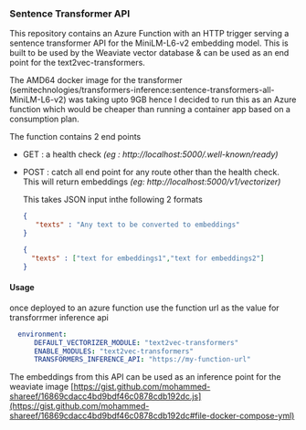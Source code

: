 
### Sentence Transformer API

This repository contains an Azure Function with an HTTP trigger serving a sentence transformer API for the MiniLM-L6-v2 embedding model. 
This is built to be used by the Weaviate vector database & can be used as an end point for the text2vec-transformers. 

The AMD64 docker image for the transformer (semitechnologies/transformers-inference:sentence-transformers-all-MiniLM-L6-v2) was taking
upto 9GB hence I decided to run this as an Azure function which would be cheaper than running a container app based on a consumption plan.

The function contains 2 end points 

-   GET : a health check    _(eg : http://localhost:5000/.well-known/ready)_
-   POST : catch all end point for any route other than the health check. This will return embeddings _(eg: http://localhost:5000/v1/vectorizer)_
  
    This takes JSON input inthe following 2 formats

    ```json
    {
       "texts" : "Any text to be converted to embeddings"
    }
    ```

     ```json
    {
       "texts" : ["text for embeddings1","text for embeddings2"]
    }
    ```

#### Usage

once deployed to an azure function use the function url as the value for transforrmer inference api 

```yaml
  environment:
      DEFAULT_VECTORIZER_MODULE: "text2vec-transformers"
      ENABLE_MODULES: "text2vec-transformers"
      TRANSFORMERS_INFERENCE_API: "https://my-function-url"
```
The embeddings from this API can be used as an inference point for the weaviate image [https://gist.github.com/mohammed-shareef/16869cdacc4bd9bdf46c0878cdb192dc.js](https://gist.github.com/mohammed-shareef/16869cdacc4bd9bdf46c0878cdb192dc#file-docker-compose-yml)

